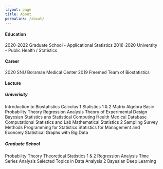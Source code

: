```yaml
---
layout: page
title: About
permalink: /about/
---
```


#### Education
2020-2022 Graduate School - Applicational Statistics
2016-2020 University - Public Health / Statistics

#### Career
2020 SNU Boramae Medical Center
2019 Freemed Team of Biostatistics

#### Lecture
##### Univerisity
Introduction to Biostatistics
Calculus 1
Statistics 1 & 2 
Matrix Algebra
Basic Probability Theory
Regression Analysis
Theory of Experimental Design
Bayesian Statistics ans Statistical Computing
Health Medical Database
Computational Statistics and Lab
Mathematical Statistics 2
Sampling Survey Methods
Programming for Statistics
Statistics for Management and Economy
Statistical Graphs with Big Data

##### Graduate School
Probability Theory
Theoretical Statistics 1 & 2
Regression Analysis
Time Series Analysis
Selected Topics in Data Analysis 2
Bayesian Deep Learning
